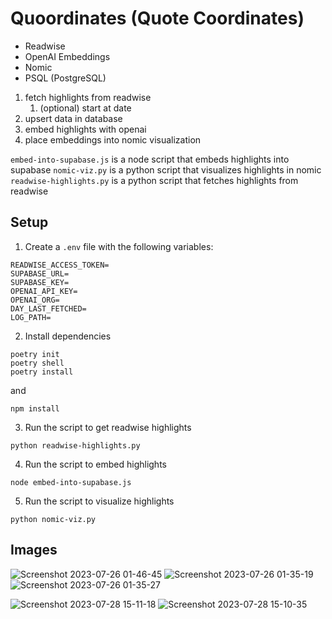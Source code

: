 # Quoordinates (Quote Coordinates)

- Readwise
- OpenAI Embeddings
- Nomic
- PSQL (PostgreSQL)

1. fetch highlights from readwise
    1. (optional) start at date
2. upsert data in database
3. embed highlights with openai
4. place embeddings into nomic visualization

`embed-into-supabase.js` is a node script that embeds highlights into supabase
`nomic-viz.py` is a python script that visualizes highlights in nomic
`readwise-highlights.py` is a python script that fetches highlights from readwise

## Setup

1. Create a `.env` file with the following variables:

```
READWISE_ACCESS_TOKEN=
SUPABASE_URL=
SUPABASE_KEY=
OPENAI_API_KEY=
OPENAI_ORG=
DAY_LAST_FETCHED=
LOG_PATH=
```

2. Install dependencies

```
poetry init
poetry shell
poetry install
```

and

```
npm install
```

3. Run the script to get readwise highlights

```
python readwise-highlights.py
```

4. Run the script to embed highlights

```
node embed-into-supabase.js
```

5. Run the script to visualize highlights

```
python nomic-viz.py
```

## Images

![Screenshot 2023-07-26 01-46-45](https://github.com/bramses/quoordinates/assets/3282661/b618e3ce-f66b-41a7-ba9d-03b5ef1bd65c)
![Screenshot 2023-07-26 01-35-19](https://github.com/bramses/quoordinates/assets/3282661/039fc137-7054-4c28-9f2c-39fb4a4c8d2f)
![Screenshot 2023-07-26 01-35-27](https://github.com/bramses/quoordinates/assets/3282661/efb78a06-1116-4b41-b4c5-e6f1eee6c90d)

![Screenshot 2023-07-28 15-11-18](https://github.com/bramses/quoordinates/assets/3282661/d66e95c1-22a9-42f3-a440-8ba4a926c995)
![Screenshot 2023-07-28 15-10-35](https://github.com/bramses/quoordinates/assets/3282661/7e32262d-7705-4cc7-b770-9c3bc0444865)

